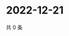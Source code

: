 # 2022-12-21

共 0 条

<!-- BEGIN WEIBO -->
<!-- 最后更新时间 Wed Dec 21 2022 12:01:05 GMT+0800 (China Standard Time) -->

<!-- END WEIBO -->
